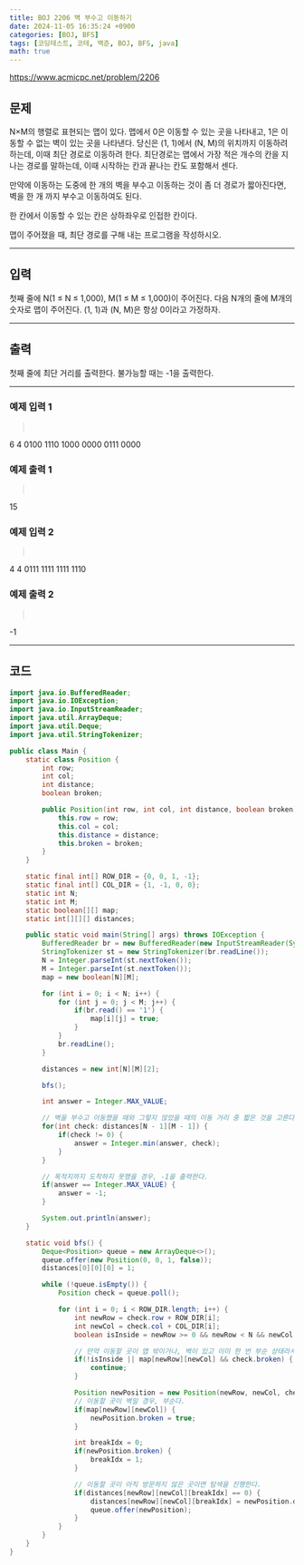 ```yaml
---
title: BOJ 2206 벽 부수고 이동하기
date: 2024-11-05 16:35:24 +0900
categories: [BOJ, BFS]
tags: [코딩테스트, 코테, 백준, BOJ, BFS, java]
math: true
---
```


<https://www.acmicpc.net/problem/2206>

## 문제
N×M의 행렬로 표현되는 맵이 있다. 맵에서 0은 이동할 수 있는 곳을 나타내고, 1은 이동할 수 없는 벽이 있는 곳을 나타낸다. 당신은 (1, 1)에서 (N, M)의 위치까지 이동하려 하는데, 이때 최단 경로로 이동하려 한다. 최단경로는 맵에서 가장 적은 개수의 칸을 지나는 경로를 말하는데, 이때 시작하는 칸과 끝나는 칸도 포함해서 센다.

만약에 이동하는 도중에 한 개의 벽을 부수고 이동하는 것이 좀 더 경로가 짧아진다면, 벽을 한 개 까지 부수고 이동하여도 된다.

한 칸에서 이동할 수 있는 칸은 상하좌우로 인접한 칸이다.

맵이 주어졌을 때, 최단 경로를 구해 내는 프로그램을 작성하시오.

---
## 입력
첫째 줄에 N(1 ≤ N ≤ 1,000), M(1 ≤ M ≤ 1,000)이 주어진다. 다음 N개의 줄에 M개의 숫자로 맵이 주어진다. (1, 1)과 (N, M)은 항상 0이라고 가정하자.

---
## 출력
첫째 줄에 최단 거리를 출력한다. 불가능할 때는 -1을 출력한다.

---
### 예제 입력 1
> <pre>
6 4
0100
1110
1000
0000
0111
0000
> </pre>

### 예제 출력 1
> <pre>
15
> </pre>

### 예제 입력 2
> <pre>
4 4
0111
1111
1111
1110
> </pre>

### 예제 출력 2
> <pre>
-1
> </pre>

---
## 코드

```java
import java.io.BufferedReader;
import java.io.IOException;
import java.io.InputStreamReader;
import java.util.ArrayDeque;
import java.util.Deque;
import java.util.StringTokenizer;

public class Main {
    static class Position {
        int row;
        int col;
        int distance;
        boolean broken;

        public Position(int row, int col, int distance, boolean broken) {
            this.row = row;
            this.col = col;
            this.distance = distance;
            this.broken = broken;
        }
    }

    static final int[] ROW_DIR = {0, 0, 1, -1};
    static final int[] COL_DIR = {1, -1, 0, 0};
    static int N;
    static int M;
    static boolean[][] map;
    static int[][][] distances;

    public static void main(String[] args) throws IOException {
        BufferedReader br = new BufferedReader(new InputStreamReader(System.in));
        StringTokenizer st = new StringTokenizer(br.readLine());
        N = Integer.parseInt(st.nextToken());
        M = Integer.parseInt(st.nextToken());
        map = new boolean[N][M];

        for (int i = 0; i < N; i++) {
            for (int j = 0; j < M; j++) {
                if(br.read() == '1') {
                    map[i][j] = true;
                }
            }
            br.readLine();
        }

        distances = new int[N][M][2];

        bfs();

        int answer = Integer.MAX_VALUE;

        // 벽을 부수고 이동했을 때와 그렇지 않았을 때의 이동 거리 중 짧은 것을 고른다.
        for(int check: distances[N - 1][M - 1]) {
            if(check != 0) {
                answer = Integer.min(answer, check);
            }
        }

        // 목적지까지 도착하지 못했을 경우, -1을 출력한다.
        if(answer == Integer.MAX_VALUE) {
            answer = -1;
        }

        System.out.println(answer);
    }

    static void bfs() {
        Deque<Position> queue = new ArrayDeque<>();
        queue.offer(new Position(0, 0, 1, false));
        distances[0][0][0] = 1;

        while (!queue.isEmpty()) {
            Position check = queue.poll();

            for (int i = 0; i < ROW_DIR.length; i++) {
                int newRow = check.row + ROW_DIR[i];
                int newCol = check.col + COL_DIR[i];
                boolean isInside = newRow >= 0 && newRow < N && newCol >= 0 && newCol < M;

                // 만약 이동할 곳이 맵 밖이거나, 벽이 있고 이미 한 번 부순 상태라서 진행할 수 없을 때 탐색 스킵
                if(!isInside || map[newRow][newCol] && check.broken) {
                    continue;
                }

                Position newPosition = new Position(newRow, newCol, check.distance + 1, check.broken);
                // 이동할 곳이 벽일 경우, 부순다.
                if(map[newRow][newCol]) {
                    newPosition.broken = true;
                }

                int breakIdx = 0;
                if(newPosition.broken) {
                    breakIdx = 1;
                }

                // 이동할 곳이 아직 방문하지 않은 곳이면 탐색을 진행한다.
                if(distances[newRow][newCol][breakIdx] == 0) {
                    distances[newRow][newCol][breakIdx] = newPosition.distance;
                    queue.offer(newPosition);
                }
            }
        }
    }
}
```
